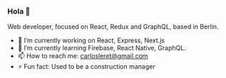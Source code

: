 ### Hola 👋

Web developer, focused on React, Redux and GraphQL, based in Berlin.

- 🔭 I’m currently working on React, Express, Next.js
- 🌱 I’m currently learning Firebase, React Native, GraphQL.
- 📫 How to reach me: carlosleret@gmail.com
- ⚡ Fun fact: Used to be a construction manager
